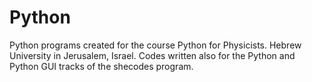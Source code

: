# Python
Python programs created for the course Python for Physicists. Hebrew University in Jerusalem, Israel.
Codes written also for the Python and Python GUI tracks of the shecodes program.

